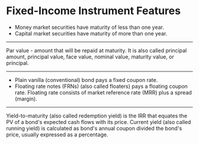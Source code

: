 # Fixed-Income Instrument Features
- Money market securities have maturity of less than one year.
- Capital market securities have maturity of more than one year.
---

Par value - amount that will be repaid at maturity. It is also called principal amount, principal value, face value, nominal value, maturity value, or principal.

---
- Plain vanilla (conventional) bond pays a fixed coupon rate.
- Floating rate notes (FRNs) (also called floaters) pays a floating coupon rate. Floating rate consists of market reference rate (MRR) plus a spread (margin).

---
Yield-to-maturity (also called redemption yield) is the IRR that equates the PV of a bond's expected cash flows with its price.
Current yield (also called running yield) is calculated as bond's annual coupon divided the bond's price, usually expressed as a percentage.
